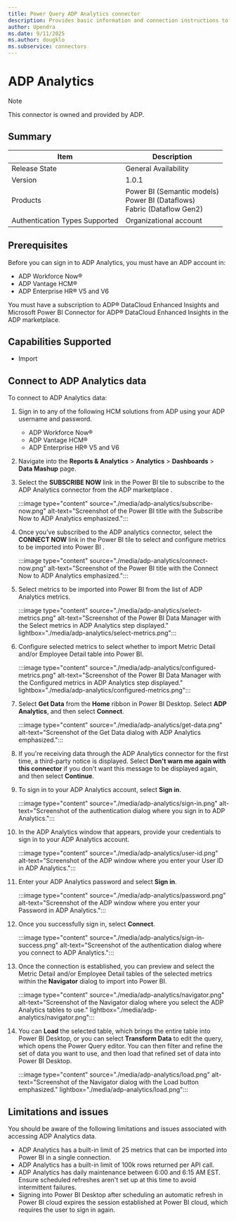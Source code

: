 ```yaml
---
title: Power Query ADP Analytics connector
description: Provides basic information and connection instructions to get analytics data.
author: Upendra
ms.date: 9/11/2025
ms.author: dougklo
ms.subservice: connectors
---
```


# ADP Analytics

> [!NOTE]
>This connector is owned and provided by ADP.

## Summary

| Item                             | Description                                                           |
| -------------------------------- | --------------------------------------------------------------------- |
| Release State                    | General Availability                                                  |
| Version                          | 1.0.1                                                                 |
| Products                         | Power BI (Semantic models)<br />Power BI (Dataflows)<br />Fabric (Dataflow Gen2) |
| Authentication Types Supported   | Organizational account                                                |

## Prerequisites

Before you can sign in to ADP Analytics, you must have an ADP account in:

* ADP Workforce Now®
* ADP Vantage HCM®
* ADP Enterprise HR® V5 and V6

You must have a subscription to ADP® DataCloud Enhanced Insights and Microsoft Power BI Connector for ADP® DataCloud Enhanced Insights in the ADP marketplace.

## Capabilities Supported

* Import

## Connect to ADP Analytics data

To connect to ADP Analytics data:

1. Sign in to any of the following HCM solutions from ADP using your ADP username and password.

   * ADP Workforce Now®
   * ADP Vantage HCM®
   * ADP Enterprise HR® V5 and V6

2. Navigate into the **Reports & Analytics** > **Analytics** > **Dashboards** > **Data Mashup** page.

3. Select the **SUBSCRIBE NOW** link in the Power BI tile to subscribe to the ADP Analytics connector from the ADP marketplace .

   :::image type="content" source="./media/adp-analytics/subscribe-now.png" alt-text="Screenshot of the Power BI title with the Subscribe Now to ADP Analytics emphasized.":::

4. Once you've subscribed to the ADP analytics connector, select the **CONNECT NOW** link in the Power BI tile to select and configure metrics to be imported into Power BI .

   :::image type="content" source="./media/adp-analytics/connect-now.png" alt-text="Screenshot of the Power BI title with the Connect Now to ADP Analytics emphasized.":::

5. Select metrics to be imported into Power BI from the list of ADP Analytics metrics.

   :::image type="content" source="./media/adp-analytics/select-metrics.png" alt-text="Screenshot of the Power BI Data Manager with the Select metrics in ADP Analytics step displayed." lightbox="./media/adp-analytics/select-metrics.png":::

6. Configure selected metrics to select whether to import Metric Detail and/or Employee Detail table into Power BI.

   :::image type="content" source="./media/adp-analytics/configured-metrics.png" alt-text="Screenshot of the Power BI Data Manager with the Configured metrics in ADP Analytics step displayed." lightbox="./media/adp-analytics/configured-metrics.png":::

7. Select **Get Data** from the **Home** ribbon in Power BI Desktop. Select **ADP Analytics**, and then select **Connect**.

   :::image type="content" source="./media/adp-analytics/get-data.png" alt-text="Screenshot of the Get Data dialog with ADP Analytics emphasized.":::

8. If you're receiving data through the ADP Analytics connector for the first time, a third-party notice is displayed. Select **Don't warn me again with this connector** if you don't want this message to be displayed again, and then select **Continue**.

9. To sign in to your ADP Analytics account, select **Sign in**.

   :::image type="content" source="./media/adp-analytics/sign-in.png" alt-text="Screenshot of the authentication dialog where you sign in to ADP Analytics.":::

10. In the ADP Analytics window that appears, provide your credentials to sign in to your ADP Analytics account.

    :::image type="content" source="./media/adp-analytics/user-id.png" alt-text="Screenshot of the ADP window where you enter your User ID in ADP Analytics.":::

11. Enter your ADP Analytics password and select **Sign in**.

    :::image type="content" source="./media/adp-analytics/password.png" alt-text="Screenshot of the ADP window where you enter your Password in ADP Analytics.":::

12. Once you successfully sign in, select **Connect**.

    :::image type="content" source="./media/adp-analytics/sign-in-success.png" alt-text="Screenshot of the authentication dialog where you connect to ADP Analytics.":::

13. Once the connection is established, you can preview and select the Metric Detail and/or Employee Detail tables of the selected metrics within the **Navigator** dialog to import into Power BI.

    :::image type="content" source="./media/adp-analytics/navigator.png" alt-text="Screenshot of the Navigator dialog where you select the ADP Analytics tables to use." lightbox="./media/adp-analytics/navigator.png":::

14. You can **Load** the selected table, which brings the entire table into Power BI Desktop, or you can select **Transform Data** to edit the query, which opens the Power Query editor. You can then filter and refine the set of data you want to use, and then load that refined set of data into Power BI Desktop.

    :::image type="content" source="./media/adp-analytics/load.png" alt-text="Screenshot of the Navigator dialog with the Load button emphasized." lightbox="./media/adp-analytics/load.png":::

## Limitations and issues

You should be aware of the following limitations and issues associated with accessing ADP Analytics data.

* ADP Analytics has a built-in limit of 25 metrics that can be imported into Power BI in a single connection.
* ADP Analytics has a built-in limit of 100k rows returned per API call.
* ADP Analytics has daily maintenance between 6:00 and 6:15 AM EST. Ensure scheduled refreshes aren't set up at this time to avoid intermittent failures.
* Signing into Power BI Desktop after scheduling an automatic refresh in Power BI cloud expires the session established at Power BI cloud, which requires the user to sign in again.
